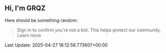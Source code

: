 ## Hi, I'm GRQZ
Here should be something random:  
> Sign in to confirm you're not a bot. This helps protect our community. Learn more


Last Update: 2025-04-27 18:12:58.773607+00:00
